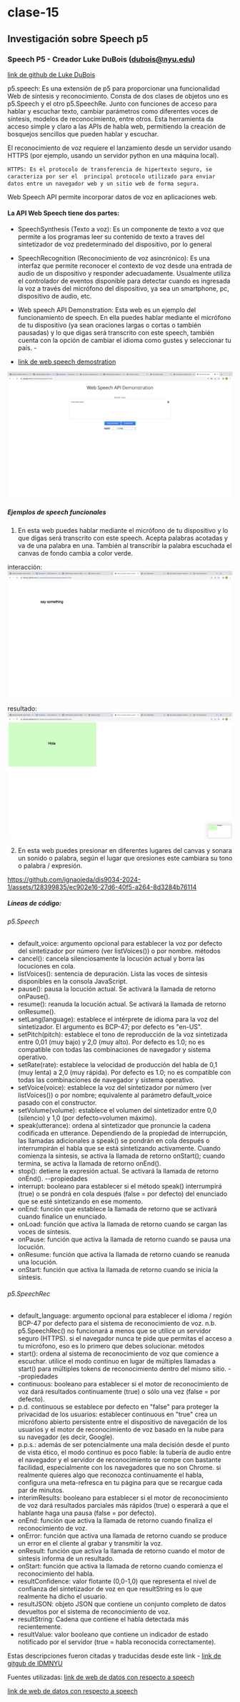 # clase-15

## Investigación sobre Speech p5

### Speech P5 - Creador Luke DuBois (dubois@nyu.edu)
  [link de github de Luke DuBois](https://idmnyu.github.io/p5.js-speech/)   

p5.speech: Es una extensión de p5 para proporcionar una funcionalidad Web de síntesis y reconocimiento. Consta de dos clases de objetos uno es p5.Speech y el otro p5.SpeechRe. Junto con funciones de acceso para hablar y escuchar texto, cambiar parámetros como diferentes voces de síntesis, modelos de reconocimiento, entre otros. Esta herramienta da acceso simple y claro a las APIs de habla web, permitiendo la creación de bosquejos sencillos que pueden hablar y escuchar. 

El reconocimiento de voz requiere el lanzamiento desde un servidor usando HTTPS (por ejemplo, usando un servidor python en una máquina local).

    HTTPS: Es el protocolo de transferencia de hipertexto seguro, se caracteriza por ser el  principal protocolo utilizado para enviar datos entre un navegador web y un sitio web de forma segura.
  
Web Speech API permite incorporar datos de voz en aplicaciones web. 

#### La API Web Speech tiene dos partes: 

- SpeechSynthesis (Texto a voz):  Es un componente de texto a voz que permite a los programas leer su contenido de texto a traves del sintetizador de voz predeterminado del dispositivo, por lo general

- SpeechRecognition (Reconocimiento de voz asincrónico): Es una interfaz que permite reconocer el contexto de voz desde una entrada de audio de un dispositivo y responder adecuadamente. Usualmente utiliza el controlador de eventos disponible para detectar cuando es ingresada la voz a través del micrófono del dispositivo, ya sea un smartphone, pc, dispositivo de audio, etc.

- Web speech API Demonstration: Esta web es un ejemplo del funcionamiento de speech. En ella puedes hablar mediante el micrófono de tu dispositivo (ya sean oraciones largas o cortas o también pausadas) y lo que digas será transcrito con este speech, también cuenta con la opción de cambiar el idioma como gustes y seleccionar tu país.  -
- [link de web speech demostration](https://www.google.com/chrome/demos/speech.html)  

![img ss1](./Img_1.png) 


##### Ejemplos de speech funcionales

1. En esta web puedes hablar mediante el micrófono de tu dispositivo y lo que digas será transcrito con este speech. Acepta palabras acotadas y va de una palabra en una. También al transcribir la palabra escuchada el canvas de fondo cambia a color verde.

interacción: 
![img ss2](./Img_2.png) 

resultado:
 ![img ss3](./Img_3.png) 

2. En esta web puedes presionar en diferentes lugares del canvas y sonara un sonido o palabra, según el lugar que oresiones este cambiara su tono o palabra / expresión. 

https://github.com/ignaojeda/dis9034-2024-1/assets/128399835/ec902e16-27d6-40f5-a264-8d3284b76114 


##### Líneas de código: 

###### p5.Speech 

- default_voice: argumento opcional para establecer la voz por defecto del sintetizador por número (ver listVoices()) o por nombre.
métodos
- cancel(): cancela silenciosamente la locución actual y borra las locuciones en cola.
- listVoices(): sentencia de depuración. Lista las voces de síntesis disponibles en la consola JavaScript.
- pause(): pausa la locución actual. Se activará la llamada de retorno onPause().
- resume(): reanuda la locución actual. Se activará la llamada de retorno onResume().
- setLang(language): establece el intérprete de idioma para la voz del sintetizador. El argumento es BCP-47; por defecto es "en-US".
- setPitch(pitch): establece el tono de reproducción de la voz sintetizada entre 0,01 (muy bajo) y 2,0 (muy alto). Por defecto es 1.0; no es compatible con todas las combinaciones de navegador y sistema operativo.
- setRate(rate): establece la velocidad de producción del habla de 0,1 (muy lenta) a 2,0 (muy rápida). Por defecto es 1.0; no es compatible con todas las combinaciones de navegador y sistema operativo.
- setVoice(voice): establece la voz del sintetizador por número (ver listVoices()) o por nombre; equivalente al parámetro default_voice pasado con el constructor.
- setVolume(volume): establece el volumen del sintetizador entre 0,0 (silencio) y 1,0 (por defecto=volumen máximo).
- speak(utterance): ordena al sintetizador que pronuncie la cadena codificada en utterance. Dependiendo de la propiedad de interrupción, las llamadas adicionales a speak() se pondrán en cola después o interrumpirán el habla que se está sintetizando activamente. Cuando comienza la síntesis, se activa la llamada de retorno onStart(); cuando termina, se activa la llamada de retorno onEnd().
- stop(): detiene la expresión actual. Se activará la llamada de retorno onEnd().
--propiedades
- interrupt: booleano para establecer si el método speak() interrumpirá (true) o se pondrá en cola después (false = por defecto) del enunciado que se esté sintetizando en ese momento.
- onEnd: función que establece la llamada de retorno que se activará cuando finalice un enunciado.
- onLoad: función que activa la llamada de retorno cuando se cargan las voces de síntesis.
- onPause: función que activa la llamada de retorno cuando se pausa una locución.
- onResume: función que activa la llamada de retorno cuando se reanuda una locución.
- onStart: función que activa la llamada de retorno cuando se inicia la síntesis.

###### p5.SpeechRec

- default_language: argumento opcional para establecer el idioma / región BCP-47 por defecto para el sistema de reconocimiento de voz.
n.b. p5.SpeechRec() no funcionará a menos que se utilice un servidor seguro (HTTPS). si el navegador nunca te pide que permitas el acceso a tu micrófono, eso es lo primero que debes solucionar.
métodos
- start(): ordena al sistema de reconocimiento de voz que comience a escuchar. utilice el modo continuo en lugar de múltiples llamadas a start() para múltiples tokens de reconocimiento dentro del mismo sitio.
--propiedades
- continuous: booleano para establecer si el motor de reconocimiento de voz dará resultados continuamente (true) o sólo una vez (false = por defecto).
- p.d. continuous se establece por defecto en "false" para proteger la privacidad de los usuarios: establecer continuous en "true" crea un micrófono abierto persistente entre el dispositivo de navegación de los usuarios y el motor de reconocimiento de voz basado en la nube para su navegador (es decir, Google).
- p.p.s.: además de ser potencialmente una mala decisión desde el punto de vista ético, el modo continuo es poco fiable: la tubería de audio entre el navegador y el servidor de reconocimiento se rompe con bastante facilidad, especialmente con los navegadores que no son Chrome. si realmente quieres algo que reconozca continuamente el habla, configura una meta-refresca en tu página para que se recargue cada par de minutos.
- interimResults: booleano para establecer si el motor de reconocimiento de voz dará resultados parciales más rápidos (true) o esperará a que el hablante haga una pausa (false = por defecto).
- onEnd: función que activa la llamada de retorno cuando finaliza el reconocimiento de voz.
- onError: función que activa una llamada de retorno cuando se produce un error en el cliente al grabar y transmitir la voz.
- onResult: función que activa la llamada de retorno cuando el motor de síntesis informa de un resultado.
- onStart: función que activa la llamada de retorno cuando comienza el reconocimiento del habla.
- resultConfidence: valor flotante (0,0-1,0) que representa el nivel de confianza del sintetizador de voz en que resultString es lo que realmente ha dicho el usuario.
- resultJSON: objeto JSON que contiene un conjunto completo de datos devueltos por el sistema de reconocimiento de voz.
- resultString: Cadena que contiene el habla detectada más recientemente.
- resultValue: valor booleano que contiene un indicador de estado notificado por el servidor (true = habla reconocida correctamente).

Estas descripciones fueron citadas y traducidas desde este link - [link de gitgub de IDMNYU](https://idmnyu.github.io/p5.js-speech/)  


Fuentes utilizadas: 
[link de web de datos con respecto a speech ](https://developer.mozilla.org/en-US/docs/Web/API/Web_Speech_API) 

[link de web de datos con respecto a speech ](https://idmnyu.github.io/p5.js-speech/ ) 

